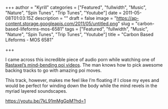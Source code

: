 +++
author = "Kyrill"
categories = ["Featured", "fullwidth", "Music", "Nature", "Spin Tunes", "Trip Tunes", "Youtube"]
date = 2011-05-08T01:03:15Z
description = ""
draft = false
image = "https://ap-content.storage.googleapis.com/2011/05/untitled.png"
slug = "carbon-based-lifeforms-mos-6581"
tags = ["Featured", "fullwidth", "Music", "Nature", "Spin Tunes", "Trip Tunes", "Youtube"]
title = "Carbon Based Lifeforms - MOS 6581"

+++


I came across this incredible piece of audio porn while watching one of [Rastaxel’s mind-bending poi videos](https://youtu.be/9Wm1lYymBHU "Rastaxel - Rhum Sessions"). The man knows how to pick awesome backing tracks to go with amazing poi moves.

This track, however, makes me feel like I’m floating if I close my eyes and would be perfect for winding down the body while the mind revels in the myriad layered soundscapes.

https://youtu.be/7kL91mMgGpM?hd=1


